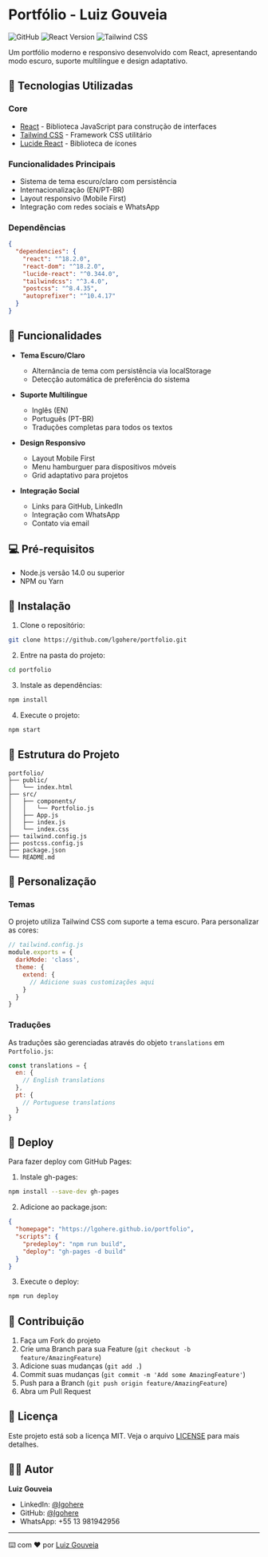 # Portfólio - Luiz Gouveia

![GitHub](https://img.shields.io/github/license/lgohere/portfolio)
![React Version](https://img.shields.io/badge/react-18.2.0-blue)
![Tailwind CSS](https://img.shields.io/badge/tailwindcss-3.4.0-38B2AC)

Um portfólio moderno e responsivo desenvolvido com React, apresentando modo escuro, suporte multilíngue e design adaptativo.

## 🚀 Tecnologias Utilizadas

### Core
- [React](https://reactjs.org/) - Biblioteca JavaScript para construção de interfaces
- [Tailwind CSS](https://tailwindcss.com/) - Framework CSS utilitário
- [Lucide React](https://lucide.dev/) - Biblioteca de ícones

### Funcionalidades Principais
- Sistema de tema escuro/claro com persistência
- Internacionalização (EN/PT-BR)
- Layout responsivo (Mobile First)
- Integração com redes sociais e WhatsApp

### Dependências
```json
{
  "dependencies": {
    "react": "^18.2.0",
    "react-dom": "^18.2.0",
    "lucide-react": "^0.344.0",
    "tailwindcss": "^3.4.0",
    "postcss": "^8.4.35",
    "autoprefixer": "^10.4.17"
  }
}
```

## 🎯 Funcionalidades

- **Tema Escuro/Claro**
  - Alternância de tema com persistência via localStorage
  - Detecção automática de preferência do sistema

- **Suporte Multilíngue**
  - Inglês (EN)
  - Português (PT-BR)
  - Traduções completas para todos os textos

- **Design Responsivo**
  - Layout Mobile First
  - Menu hamburguer para dispositivos móveis
  - Grid adaptativo para projetos

- **Integração Social**
  - Links para GitHub, LinkedIn
  - Integração com WhatsApp
  - Contato via email

## 💻 Pré-requisitos

- Node.js versão 14.0 ou superior
- NPM ou Yarn

## 🔧 Instalação

1. Clone o repositório:
```bash
git clone https://github.com/lgohere/portfolio.git
```

2. Entre na pasta do projeto:
```bash
cd portfolio
```

3. Instale as dependências:
```bash
npm install
```

4. Execute o projeto:
```bash
npm start
```

## 📁 Estrutura do Projeto

```
portfolio/
├── public/
│   └── index.html
├── src/
│   ├── components/
│   │   └── Portfolio.js
│   ├── App.js
│   ├── index.js
│   └── index.css
├── tailwind.config.js
├── postcss.config.js
├── package.json
└── README.md
```

## 🎨 Personalização

### Temas
O projeto utiliza Tailwind CSS com suporte a tema escuro. Para personalizar as cores:

```javascript
// tailwind.config.js
module.exports = {
  darkMode: 'class',
  theme: {
    extend: {
      // Adicione suas customizações aqui
    }
  }
}
```

### Traduções
As traduções são gerenciadas através do objeto `translations` em `Portfolio.js`:

```javascript
const translations = {
  en: {
    // English translations
  },
  pt: {
    // Portuguese translations
  }
}
```

## 🚀 Deploy

Para fazer deploy com GitHub Pages:

1. Instale gh-pages:
```bash
npm install --save-dev gh-pages
```

2. Adicione ao package.json:
```json
{
  "homepage": "https://lgohere.github.io/portfolio",
  "scripts": {
    "predeploy": "npm run build",
    "deploy": "gh-pages -d build"
  }
}
```

3. Execute o deploy:
```bash
npm run deploy
```

## 🤝 Contribuição

1. Faça um Fork do projeto
2. Crie uma Branch para sua Feature (`git checkout -b feature/AmazingFeature`)
3. Adicione suas mudanças (`git add .`)
4. Commit suas mudanças (`git commit -m 'Add some AmazingFeature'`)
5. Push para a Branch (`git push origin feature/AmazingFeature`)
6. Abra um Pull Request

## 📝 Licença

Este projeto está sob a licença MIT. Veja o arquivo [LICENSE](LICENSE.md) para mais detalhes.

## 👨‍💻 Autor

**Luiz Gouveia**

- LinkedIn: [@lgohere](https://www.linkedin.com/in/lgohere)
- GitHub: [@lgohere](https://github.com/lgohere)
- WhatsApp: +55 13 981942956

---
⌨️ com ❤️ por [Luiz Gouveia](https://github.com/lgohere)

